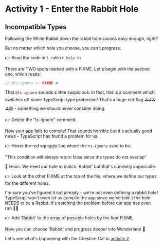 # Activity 1 - Enter the Rabbit Hole

## Incompatible Types

Following the White Rabbit down the rabbit hole sounds easy enough, right?

But no matter which hole you choose, you can't progress.

👉 Read the code in `1_rabbit_hole.ts`

There are TWO spots marked with a FIXME. Let's begin with the second one, which reads:

```JavaScript
// @ts-ignore 👉 FIXME ❌
```

That `@ts-ignore` sounds a little suspicious. In fact, this is a comment which switches off some TypeScript type protection! That's a huge red flag ⛳⛳⛳⛳😱 - something we should never consider doing.

👉 Delete the "ts-ignore" comment.

Now your app fails to compile! That sounds horrible but it's actually good news - TypeScript has found a problem for us.

👉 Hover the red squiggly line where the `ts-ignore` used to be.

"This condition will always return false since the types do not overlap"

🤔 Hmm. We need our hole to match 'Rabbit' but that's currently impossible.

👉 Look at the other FIXME at the top of the file, where we define our types for the different holes.

I'm sure you've figured it out already - we're not even defining a rabbit hole! TypeScript won't even let us compile the app since we've told it the hole NEEDS to be a Rabbit. It's catching the problem before our app has even run 💃🕺

👉 Add 'Rabbit' to the array of possible holes by the first FIXME.

Now you can choose 'Rabbit' and progress deeper into Wonderland 🥳

Let's see what's happening with the Cheshire Cat in [activity 2](./activity_2.md).
